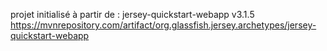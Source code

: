 projet initialisé à partir de : jersey-quickstart-webapp v3.1.5
https://mvnrepository.com/artifact/org.glassfish.jersey.archetypes/jersey-quickstart-webapp
